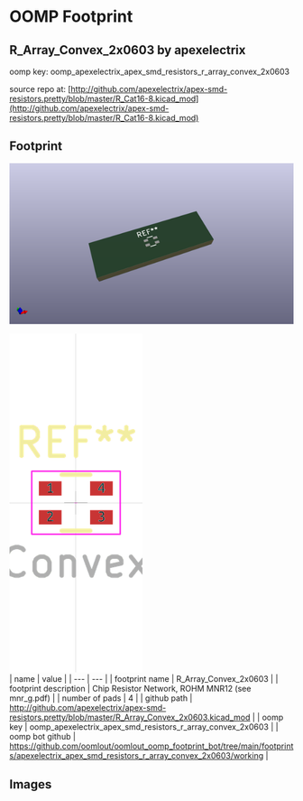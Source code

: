 # OOMP Footprint  
## R_Array_Convex_2x0603  by apexelectrix  
  
oomp key: oomp_apexelectrix_apex_smd_resistors_r_array_convex_2x0603  
  
source repo at: [http://github.com/apexelectrix/apex-smd-resistors.pretty/blob/master/R_Cat16-8.kicad_mod](http://github.com/apexelectrix/apex-smd-resistors.pretty/blob/master/R_Cat16-8.kicad_mod)  
## Footprint  
  
[![working_kicad_pcb_3d.png](working_kicad_pcb_3d_600.png)](working_kicad_pcb_3d.png)  
  
[![working.png](working_600.png)](working.png)  
| name | value | 
| --- | --- | 
| footprint name | R_Array_Convex_2x0603 | 
| footprint description | Chip Resistor Network, ROHM MNR12 (see mnr_g.pdf) | 
| number of pads | 4 | 
| github path | http://github.com/apexelectrix/apex-smd-resistors.pretty/blob/master/R_Array_Convex_2x0603.kicad_mod | 
| oomp key | oomp_apexelectrix_apex_smd_resistors_r_array_convex_2x0603 | 
| oomp bot github | https://github.com/oomlout/oomlout_oomp_footprint_bot/tree/main/footprints/apexelectrix_apex_smd_resistors_r_array_convex_2x0603/working | 
## Images  
